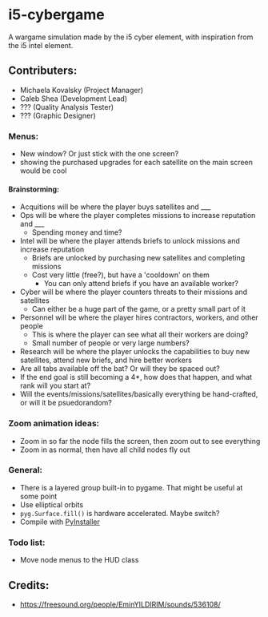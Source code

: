 # i5-cybergame
A wargame simulation made by the i5 cyber element, with inspiration from the i5 intel element.

## Contributers:
- Michaela Kovalsky (Project Manager)
- Caleb Shea (Development Lead)
- ??? (Quality Analysis Tester)
- ??? (Graphic Designer)

### Menus:
- New window? Or just stick with the one screen?
- showing the purchased upgrades for each satellite on the main screen would be cool

#### Brainstorming:
- Acquitions will be where the player buys satellites and ___
- Ops will be where the player completes missions to increase reputation and ___
    - Spending money and time?
- Intel will be where the player attends briefs to unlock missions and increase reputation
    - Briefs are unlocked by purchasing new satellites and completing missions
    - Cost very little (free?), but have a 'cooldown' on them
        - You can only attend briefs if you have an available worker?
- Cyber will be where the player counters threats to their missions and satellites
    - Can either be a huge part of the game, or a pretty small part of it
- Personnel will be where the player hires contractors, workers, and other people
    - This is where the player can see what all their workers are doing?
    - Small number of people or very large numbers?
- Research will be where the player unlocks the capabilities to buy new satellites, attend new briefs, and hire better workers
- Are all tabs available off the bat? Or will they be spaced out?
- If the end goal is still becoming a 4*, how does that happen, and what rank will you start at?
- Will the events/missions/satellites/basically everything be hand-crafted, or will it be psuedorandom?

### Zoom animation ideas:
- Zoom in so far the node fills the screen, then zoom out to see everything
- Zoom in as normal, then have all child nodes fly out

### General:
- There is a layered group built-in to pygame. That might be useful at some point
- Use elliptical orbits
- `pyg.Surface.fill()` is hardware accelerated. Maybe switch?
- Compile with [PyInstaller](https://pyinstaller.org/en/stable/)

### Todo list:
- Move node menus to the HUD class

## Credits:
- https://freesound.org/people/EminYILDIRIM/sounds/536108/
